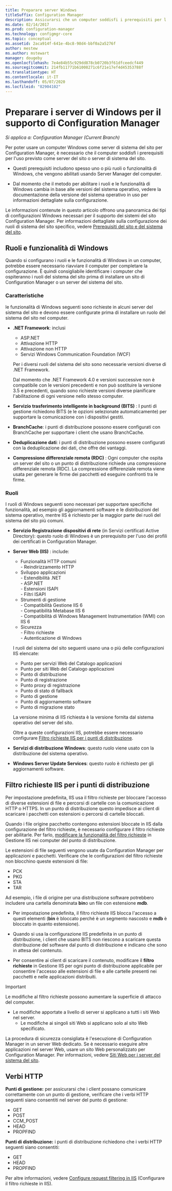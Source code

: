 ```yaml
---
title: Preparare server Windows
titleSuffix: Configuration Manager
description: Assicurarsi che un computer soddisfi i prerequisiti per l'uso come server del sito o server di sistema del sito per Configuration Manager.
ms.date: 02/14/2017
ms.prod: configuration-manager
ms.technology: configmgr-core
ms.topic: conceptual
ms.assetid: 2aca914f-641e-4bc8-98d4-bbf0a2a5276f
author: mestew
ms.author: mstewart
manager: dougeby
ms.openlocfilehash: 7e4e84b55c929dd878cb0720b3f61dfceedcf449
ms.sourcegitcommit: 214fb11771b61008271c6f21e17ef4d45353788f
ms.translationtype: HT
ms.contentlocale: it-IT
ms.lasthandoff: 05/07/2020
ms.locfileid: "82904102"
---
```

# <a name="prepare-windows-servers-to-support-configuration-manager"></a>Preparare i server di Windows per il supporto di Configuration Manager

*Si applica a: Configuration Manager (Current Branch)*

Per poter usare un computer Windows come server di sistema del sito per Configuration Manager, è necessario che il computer soddisfi i prerequisiti per l'uso previsto come server del sito o server di sistema del sito.  

- Questi prerequisiti includono spesso uno o più ruoli o funzionalità di Windows, che vengono abilitati usando Server Manager del computer.  

- Dal momento che il metodo per abilitare i ruoli e le funzionalità di Windows cambia in base alle versioni del sistema operativo, vedere la documentazione della versione del sistema operativo in uso per informazioni dettagliate sulla configurazione.  

Le informazioni contenute in questo articolo offrono una panoramica dei tipi di configurazioni Windows necessari per il supporto dei sistemi del sito Configuration Manager. Per informazioni dettagliate sulla configurazione dei ruoli di sistema del sito specifico, vedere [Prerequisiti del sito e del sistema del sito](../configs/site-and-site-system-prerequisites.md).

##  <a name="windows-features-and-roles"></a><a name="BKMK_WinFeatures"></a> Ruoli e funzionalità di Windows  
Quando si configurano i ruoli e le funzionalità di Windows in un computer, potrebbe essere necessario riavviare il computer per completare la configurazione. È quindi consigliabile identificare i computer che ospiteranno i ruoli del sistema del sito prima di installare un sito di Configuration Manager o un server del sistema del sito.

### <a name="features"></a>Caratteristiche  
le funzionalità di Windows seguenti sono richieste in alcuni server del sistema del sito e devono essere configurate prima di installare un ruolo del sistema del sito nel computer.  

- **.NET Framework**: inclusi  

    - ASP.NET  
    - Attivazione HTTP  
    - Attivazione non HTTP  
    - Servizi Windows Communication Foundation (WCF)  

    Per i diversi ruoli del sistema del sito sono necessarie versioni diverse di .NET Framework.  

    Dal momento che .NET Framework 4.0 e versioni successive non è compatibile con le versioni precedenti e non può sostituire la versione 3.5 e precedenti, quando sono richieste versioni diverse pianificare l'abilitazione di ogni versione nello stesso computer.  

- **Servizio trasferimento intelligente in background (BITS)** : I punti di gestione richiedono BITS (e le opzioni selezionate automaticamente) per supportare la comunicazione con i dispositivi gestiti.  

- **BranchCache**: i punti di distribuzione possono essere configurati con BranchCache per supportare i client che usano BranchCache.  

- **Deduplicazione dati**: i punti di distribuzione possono essere configurati con la deduplicazione dei dati, che offre dei vantaggi.  

- **Compressione differenziale remota (RDC)** : Ogni computer che ospita un server del sito o un punto di distribuzione richiede una compressione differenziale remota (RDC). La compressione differenziale remota viene usata per generare le firme dei pacchetti ed eseguire confronti tra le firme.  

### <a name="roles"></a>Ruoli  
I ruoli di Windows seguenti sono necessari per supportare specifiche funzionalità, ad esempio gli aggiornamenti software e le distribuzioni del sistema operativo, mentre IIS è richiesto per la maggior parte dei ruoli del sistema del sito più comuni.  

- **Servizio Registrazione dispositivi di rete** (in Servizi certificati Active Directory): questo ruolo di Windows è un prerequisito per l'uso dei profili dei certificati in Configuration Manager.  

- **Server Web (IIS)** : include:  
    - Funzionalità HTTP comuni  
          - Reindirizzamento HTTP  
    - Sviluppo applicazioni  
          - Estendibilità .NET  
          - ASP.NET  
          - Estensioni ISAPI  
          - Filtri ISAPI  
    - Strumenti di gestione  
          - Compatibilità Gestione IIS 6  
          - Compatibilità Metabase IIS 6  
          - Compatibilità di Windows Management Instrumentation (WMI) con IIS 6  
    - Sicurezza  
          - Filtro richieste  
          - Autenticazione di Windows  

  I ruoli del sistema del sito seguenti usano una o più delle configurazioni IIS elencate:  
  - Punto per servizi Web del Catalogo applicazioni  
  - Punto per siti Web del Catalogo applicazioni  
  - Punto di distribuzione  
  - Punto di registrazione  
  - Punto proxy di registrazione  
  - Punto di stato di fallback  
  - Punto di gestione  
  - Punto di aggiornamento software  
  - Punto di migrazione stato     

  La versione minima di IIS richiesta è la versione fornita dal sistema operativo del server del sito.  

  Oltre a queste configurazioni IIS, potrebbe essere necessario configurare [Filtro richieste IIS per i punti di distribuzione](#BKMK_IISFiltering).  

- **Servizi di distribuzione Windows**: questo ruolo viene usato con la distribuzione del sistema operativo.  

- **Windows Server Update Services**: questo ruolo è richiesto per gli aggiornamenti software.  


##  <a name="iis-request-filtering-for-distribution-points"></a><a name="BKMK_IISFiltering"></a> Filtro richieste IIS per i punti di distribuzione  
Per impostazione predefinita, IIS usa il filtro richieste per bloccare l'accesso di diverse estensioni di file e percorsi di cartelle con la comunicazione HTTP o HTTPS. In un punto di distribuzione questo impedisce ai client di scaricare i pacchetti con estensioni o percorsi di cartelle bloccati.  

Quando i file origine pacchetto contengono estensioni bloccate in IIS dalla configurazione del filtro richieste, è necessario configurare il filtro richieste per abilitarle. Per farlo, [modificare la funzionalità del filtro richieste](https://docs.microsoft.com/previous-versions/orphan-topics/ws.11/hh831621(v=ws.11)) in Gestione IIS nei computer del punto di distribuzione.  

Le estensioni di file seguenti vengono usate da Configuration Manager per applicazioni e pacchetti. Verificare che le configurazioni del filtro richieste non blocchino queste estensioni di file:  

- PCK  
- PKG  
- STA  
- TAR  

Ad esempio, i file di origine per una distribuzione software potrebbero includere una cartella denominata **bin**o un file con estensione **mdb**.  

- Per impostazione predefinita, il filtro richieste IIS blocca l'accesso a questi elementi (**bin** è bloccato perché è un segmento nascosto e **mdb** è bloccato in quanto estensione).  

- Quando si usa la configurazione IIS predefinita in un punto di distribuzione, i client che usano BITS non riescono a scaricare questa distribuzione del software dal punto di distribuzione e indicano che sono in attesa del contenuto.  

- Per consentire ai client di scaricare il contenuto, modificare il **filtro richieste** in Gestione IIS per ogni punto di distribuzione applicabile per consentire l'accesso alle estensioni di file e alle cartelle presenti nei pacchetti e nelle applicazioni distribuiti.  

> [!IMPORTANT]  
> Le modifiche al filtro richieste possono aumentare la superficie di attacco del computer.  
> 
> - Le modifiche apportate a livello di server si applicano a tutti i siti Web nel server.   
>     - Le modifiche ai singoli siti Web si applicano solo al sito Web specificato.  
> 
> La procedura di sicurezza consigliata è l'esecuzione di Configuration Manager in un server Web dedicato. Se è necessario eseguire altre applicazioni nel server Web, usare un sito Web personalizzato per Configuration Manager. Per informazioni, vedere [Siti Web per i server del sistema del sito](websites-for-site-system-servers.md).  

## <a name="http-verbs"></a>Verbi HTTP
**Punti di gestione:** per assicurarsi che i client possano comunicare correttamente con un punto di gestione, verificare che i verbi HTTP seguenti siano consentiti nel server del punto di gestione:  
- GET
- POST
- CCM_POST
- HEAD
- PROPFIND

**Punti di distribuzione:** i punti di distribuzione richiedono che i verbi HTTP seguenti siano consentiti:
- GET
- HEAD
- PROPFIND

Per altre informazioni, vedere [Configure request filtering in IIS](https://docs.microsoft.com/previous-versions/orphan-topics/ws.11/hh831621(v=ws.11)#http-verbs) (Configurare il filtro richieste in IIS). 
